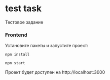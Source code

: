 # test task
Тестовое задание
### Frontend
Установите пакеты и запустите проект: <br />
```
npm install
```
```
npm start
```
Проект будет доступен на http://localhost:3000
